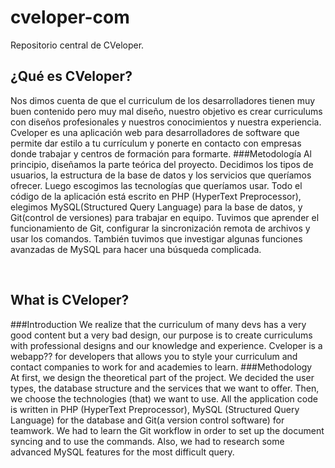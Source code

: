 # cveloper-com
Repositorio central de CVeloper.

## ¿Qué es CVeloper?
Nos dimos cuenta de que el curriculum de los desarrolladores tienen muy buen contenido pero muy mal diseño, nuestro objetivo es crear curriculums con diseños profesionales y nuestros conocimientos y nuestra experiencia.
Cveloper es una aplicación web para desarrolladores de software que permite dar estilo a tu currículum y ponerte en contacto con empresas donde trabajar y centros de formación para formarte.
###Metodología
Al principio, diseñamos la parte teórica del proyecto. Decidimos los tipos de usuarios, la estructura de la base de datos y los servicios que queríamos ofrecer.
Luego escogimos las tecnologías que queríamos usar. Todo el código de la aplicación está escrito en PHP (HyperText Preprocessor), elegimos MySQL(Structured Query Language) para la base de datos, y Git(control de versiones) para trabajar en equipo.
Tuvimos que aprender el funcionamiento de Git, configurar la sincronización remota de archivos y usar los comandos.
También tuvimos que investigar algunas funciones avanzadas de MySQL para hacer una búsqueda complicada.

 

## What is CVeloper?
###Introduction
We realize that the curriculum of many devs has a very good content but a very bad design, our purpose is to create curriculums with professional designs and our knowledge and experience.
Cveloper is  a webapp?? for developers that allows you to style your curriculum and contact companies to work for and academies to learn.
###Methodology    
At first, we design the theoretical part of the project. We decided the user types, the database structure and the services that we want to offer.
Then, we choose the technologies (that) we want to use. All the application code is written in PHP (HyperText Preprocessor), MySQL (Structured Query Language) for the database and Git(a version control software) for teamwork.
We had  to learn the  Git workflow in order to set up the document syncing and to use the commands.
Also, we had to research some advanced MySQL features for the most difficult query.

